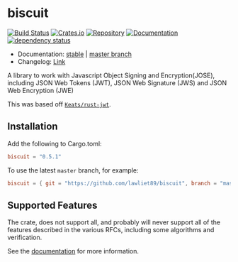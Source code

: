 # biscuit

[![Build Status](https://travis-ci.org/lawliet89/biscuit.svg)](https://travis-ci.org/lawliet89/biscuit)
[![Crates.io](https://img.shields.io/crates/v/biscuit.svg)](https://crates.io/crates/biscuit)
[![Repository](https://img.shields.io/github/tag/lawliet89/biscuit.svg)](https://github.com/lawliet89/biscuit)
[![Documentation](https://docs.rs/biscuit/badge.svg)](https://docs.rs/biscuit)
[![dependency status](https://deps.rs/repo/github/lawliet89/biscuit/status.svg)](https://deps.rs/repo/github/lawliet89/biscuit)

- Documentation:  [stable](https://docs.rs/biscuit/) | [master branch](https://lawliet89.github.io/biscuit)
- Changelog: [Link](https://github.com/lawliet89/biscuit/blob/master/CHANGELOG.md)

A library to work with Javascript Object Signing and Encryption(JOSE),
including JSON Web Tokens (JWT), JSON Web Signature (JWS) and JSON Web Encryption (JWE)

This was based off [`Keats/rust-jwt`](https://github.com/Keats/rust-jwt).

## Installation

Add the following to Cargo.toml:

```toml
biscuit = "0.5.1"
```

To use the latest `master` branch, for example:

```toml
biscuit = { git = "https://github.com/lawliet89/biscuit", branch = "master" }
```

## Supported Features

The crate, does not support all, and probably will never support all of
the features described in the various RFCs, including some algorithms and verification.

See the [documentation](https://github.com/lawliet89/biscuit/blob/master/doc/supported.md) for more information.
